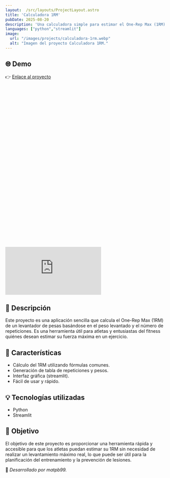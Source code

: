 ```yaml
---
layout:  /src/layouts/ProjectLayout.astro
title: 'Calculadora 1RM'
pubDate: 2025-08-20
description: 'Una calculadora simple para estimar el One-Rep Max (1RM) en levantamiento de pesas.'
languages: ["python","streamlit"]
image:
  url: "/images/projects/calculadora-1rm.webp"
  alt: "Imagen del proyecto Calculadora 1RM."
---
```

## 🌐 Demo
👉 <a href="https://calculadora1rm.streamlit.app/" target="_blank">Enlace al proyecto</a>

<div class="relative w-full overflow-hidden rounded-xl border border-zinc-200 dark:border-zinc-700" style="padding-top: 100%;">
  <iframe
    src="https://calculadora1rm.streamlit.app?embed=true"
    class="absolute top-0 left-0 w-full h-full"
    style="border: 0;"
    allow="accelerometer; autoplay; clipboard-write; encrypted-media; gyroscope; picture-in-picture"
    loading="lazy"
  ></iframe>
</div>

## 📝 Descripción

Este proyecto es una aplicación sencilla que calcula el One-Rep Max (1RM) de un levantador de pesas basándose en el peso levantado y el número de repeticiones. Es una herramienta útil para atletas y entusiastas del fitness quiénes desean estimar su fuerza máxima en un ejercicio.

## 🧩 Características
- Cálculo del 1RM utilizando fórmulas comunes.
- Generación de tabla de repeticiones y pesos.
- Interfaz gráfica (streamlit).
- Fácil de usar y rápido.

## 💡 Tecnologías utilizadas
- Python
- Streamlit



## 🎯 Objetivo
El objetivo de este proyecto es proporcionar una herramienta rápida y accesible para que los atletas puedan estimar su 1RM sin necesidad de realizar un levantamiento máximo real, lo que puede ser útil para la planificación del entrenamiento y la prevención de lesiones.

🚀 *Desarrollado por matpb99.*
